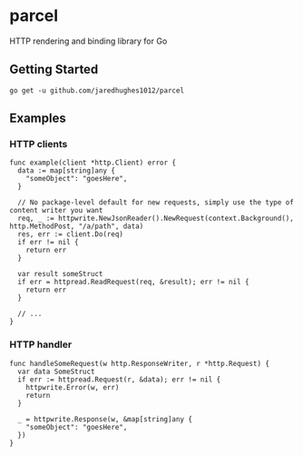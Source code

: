 # parcel

HTTP rendering and binding library for Go

## Getting Started

```
go get -u github.com/jaredhughes1012/parcel
```

## Examples

### HTTP clients

```
func example(client *http.Client) error {
  data := map[string]any {
    "someObject": "goesHere",
  }

  // No package-level default for new requests, simply use the type of content writer you want
  req, _ := httpwrite.NewJsonReader().NewRequest(context.Background(), http.MethodPost, "/a/path", data)
  res, err := client.Do(req)
  if err != nil {
    return err
  }

  var result someStruct
  if err = httpread.ReadRequest(req, &result); err != nil {
    return err
  }

  // ...
}

```
### HTTP handler

```
func handleSomeRequest(w http.ResponseWriter, r *http.Request) {
  var data SomeStruct
  if err := httpread.Request(r, &data); err != nil {
    httpwrite.Error(w, err)
    return
  }

  _ = httpwrite.Response(w, &map[string]any {
    "someObject": "goesHere",
  })
}
```

